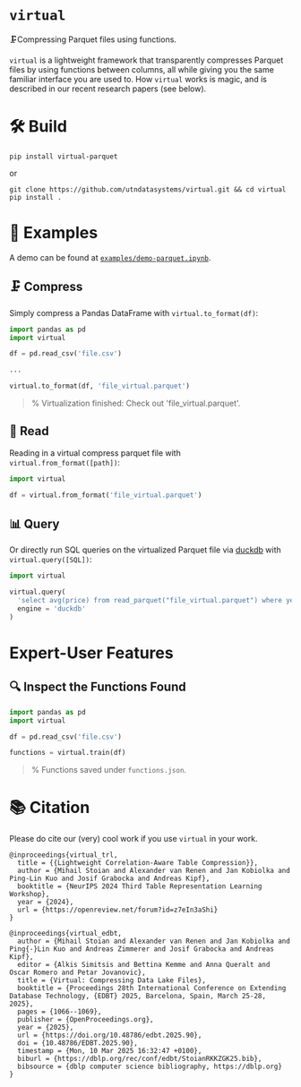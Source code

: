 # `virtual`

🗜️Compressing Parquet files using functions.

`virtual` is a lightweight framework that transparently compresses Parquet files by using functions between columns, all while giving you the same familiar interface you are used to. How `virtual` works is magic, and is described in our recent research papers (see below).

# 🛠 Build

```
pip install virtual-parquet
```

or 

```
git clone https://github.com/utndatasystems/virtual.git && cd virtual
pip install .
```

# 🔗 Examples

A demo can be found at [`examples/demo-parquet.ipynb`](examples/demo-parquet.ipynb).

## 🗜️ Compress

Simply compress a Pandas DataFrame with `virtual.to_format(df)`:

```python
import pandas as pd
import virtual

df = pd.read_csv('file.csv')

...

virtual.to_format(df, 'file_virtual.parquet')
```
> % Virtualization finished: Check out 'file_virtual.parquet'.

## 🥢 Read

Reading in a virtual compress parquet file with `virtual.from_format([path])`:

```python
import virtual

df = virtual.from_format('file_virtual.parquet')
```

## 📊 Query

Or directly run SQL queries on the virtualized Parquet file via [duckdb](https://github.com/duckdb/duckdb) with `virtual.query([SQL])`:

```python
import virtual

virtual.query(
  'select avg(price) from read_parquet("file_virtual.parquet") where year >= 2024',
  engine = 'duckdb'
)
```

# Expert-User Features

## 🔍 Inspect the Functions Found

```python
import pandas as pd
import virtual

df = pd.read_csv('file.csv')

functions = virtual.train(df)
```
> % Functions saved under `functions.json`.


# 📚 Citation

Please do cite our (very) cool work if you use `virtual` in your work.

```
@inproceedings{virtual_trl,
  title = {{Lightweight Correlation-Aware Table Compression}},
  author = {Mihail Stoian and Alexander van Renen and Jan Kobiolka and Ping-Lin Kuo and Josif Grabocka and Andreas Kipf},
  booktitle = {NeurIPS 2024 Third Table Representation Learning Workshop},
  year = {2024},
  url = {https://openreview.net/forum?id=z7eIn3aShi}
}

@inproceedings{virtual_edbt,
  author = {Mihail Stoian and Alexander van Renen and Jan Kobiolka and Ping{-}Lin Kuo and Andreas Zimmerer and Josif Grabocka and Andreas Kipf},
  editor = {Alkis Simitsis and Bettina Kemme and Anna Queralt and Oscar Romero and Petar Jovanovic},
  title = {Virtual: Compressing Data Lake Files},
  booktitle = {Proceedings 28th International Conference on Extending Database Technology, {EDBT} 2025, Barcelona, Spain, March 25-28, 2025},
  pages = {1066--1069},
  publisher = {OpenProceedings.org},
  year = {2025},
  url = {https://doi.org/10.48786/edbt.2025.90},
  doi = {10.48786/EDBT.2025.90},
  timestamp = {Mon, 10 Mar 2025 16:32:47 +0100},
  biburl = {https://dblp.org/rec/conf/edbt/StoianRKKZGK25.bib},
  bibsource = {dblp computer science bibliography, https://dblp.org}
}
```
